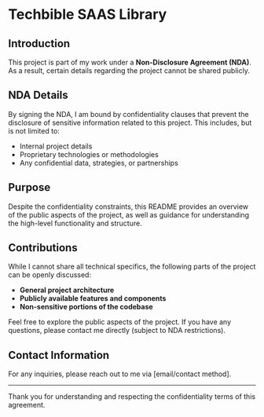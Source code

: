 # Techbible SAAS Library

## Introduction

This project is part of my work under a **Non-Disclosure Agreement (NDA)**. As a result, certain details regarding the project cannot be shared publicly. 

## NDA Details

By signing the NDA, I am bound by confidentiality clauses that prevent the disclosure of sensitive information related to this project. This includes, but is not limited to:

- Internal project details
- Proprietary technologies or methodologies
- Any confidential data, strategies, or partnerships

## Purpose

Despite the confidentiality constraints, this README provides an overview of the public aspects of the project, as well as guidance for understanding the high-level functionality and structure.

## Contributions

While I cannot share all technical specifics, the following parts of the project can be openly discussed:
- **General project architecture**
- **Publicly available features and components**
- **Non-sensitive portions of the codebase**

Feel free to explore the public aspects of the project. If you have any questions, please contact me directly (subject to NDA restrictions).

## Contact Information

For any inquiries, please reach out to me via [email/contact method].

---

Thank you for understanding and respecting the confidentiality terms of this agreement.
